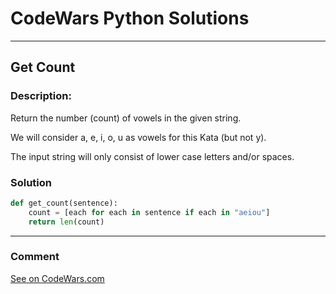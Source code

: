 # CodeWars Python Solutions

---

## Get Count


### Description:

Return the number (count) of vowels in the given string.

We will consider a, e, i, o, u as vowels for this Kata (but not y).

The input string will only consist of lower case letters and/or spaces.

### Solution


```python
def get_count(sentence):
    count = [each for each in sentence if each in "aeiou"]
    return len(count)
```

---
### Comment



[See on CodeWars.com](https://www.codewars.com/users/ITRonin)
